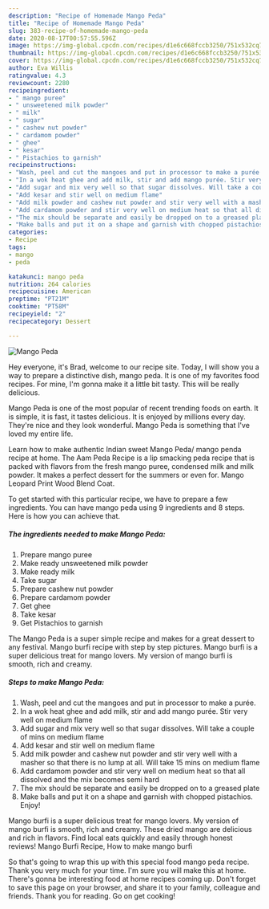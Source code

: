 ```yaml
---
description: "Recipe of Homemade Mango Peda"
title: "Recipe of Homemade Mango Peda"
slug: 383-recipe-of-homemade-mango-peda
date: 2020-08-17T00:57:55.596Z
image: https://img-global.cpcdn.com/recipes/d1e6c668fccb3250/751x532cq70/mango-peda-recipe-main-photo.jpg
thumbnail: https://img-global.cpcdn.com/recipes/d1e6c668fccb3250/751x532cq70/mango-peda-recipe-main-photo.jpg
cover: https://img-global.cpcdn.com/recipes/d1e6c668fccb3250/751x532cq70/mango-peda-recipe-main-photo.jpg
author: Eva Willis
ratingvalue: 4.3
reviewcount: 2280
recipeingredient:
- " mango puree"
- " unsweetened milk powder"
- " milk"
- " sugar"
- " cashew nut powder"
- " cardamom powder"
- " ghee"
- " kesar"
- " Pistachios to garnish"
recipeinstructions:
- "Wash, peel and cut the mangoes and put in processor to make a purée."
- "In a wok heat ghee and add milk, stir and add mango purée. Stir very well on medium flame"
- "Add sugar and mix very well so that sugar dissolves. Will take a couple of mins on medium flame"
- "Add kesar and stir well on medium flame"
- "Add milk powder and cashew nut powder and stir very well with a masher so that there is no lump at all. Will take 15 mins on medium flame"
- "Add cardamom powder and stir very well on medium heat so that all dissolved and the mix becomes semi hard"
- "The mix should be separate and easily be dropped on to a greased plate"
- "Make balls and put it on a shape and garnish with chopped pistachios. Enjoy!"
categories:
- Recipe
tags:
- mango
- peda

katakunci: mango peda 
nutrition: 264 calories
recipecuisine: American
preptime: "PT21M"
cooktime: "PT58M"
recipeyield: "2"
recipecategory: Dessert

---
```



![Mango Peda](https://img-global.cpcdn.com/recipes/d1e6c668fccb3250/751x532cq70/mango-peda-recipe-main-photo.jpg)

Hey everyone, it's Brad, welcome to our recipe site. Today, I will show you a way to prepare a distinctive dish, mango peda. It is one of my favorites food recipes. For mine, I'm gonna make it a little bit tasty. This will be really delicious.

Mango Peda is one of the most popular of recent trending foods on earth. It is simple, it is fast, it tastes delicious. It is enjoyed by millions every day. They're nice and they look wonderful. Mango Peda is something that I've loved my entire life.

Learn how to make authentic Indian sweet Mango Peda/ mango penda recipe at home. The Aam Peda Recipe is a lip smacking peda recipe that is packed with flavors from the fresh mango puree, condensed milk and milk powder. It makes a perfect dessert for the summers or even for. Mango Leopard Print Wood Blend Coat.


To get started with this particular recipe, we have to prepare a few ingredients. You can have mango peda using 9 ingredients and 8 steps. Here is how you can achieve that.

<!--inarticleads1-->

##### The ingredients needed to make Mango Peda:

1. Prepare  mango puree
1. Make ready  unsweetened milk powder
1. Make ready  milk
1. Take  sugar
1. Prepare  cashew nut powder
1. Prepare  cardamom powder
1. Get  ghee
1. Take  kesar
1. Get  Pistachios to garnish


The Mango Peda is a super simple recipe and makes for a great dessert to any festival. Mango burfi recipe with step by step pictures. Mango burfi is a super delicious treat for mango lovers. My version of mango burfi is smooth, rich and creamy. 

<!--inarticleads2-->

##### Steps to make Mango Peda:

1. Wash, peel and cut the mangoes and put in processor to make a purée.
1. In a wok heat ghee and add milk, stir and add mango purée. Stir very well on medium flame
1. Add sugar and mix very well so that sugar dissolves. Will take a couple of mins on medium flame
1. Add kesar and stir well on medium flame
1. Add milk powder and cashew nut powder and stir very well with a masher so that there is no lump at all. Will take 15 mins on medium flame
1. Add cardamom powder and stir very well on medium heat so that all dissolved and the mix becomes semi hard
1. The mix should be separate and easily be dropped on to a greased plate
1. Make balls and put it on a shape and garnish with chopped pistachios. Enjoy!


Mango burfi is a super delicious treat for mango lovers. My version of mango burfi is smooth, rich and creamy. These dried mango are delicious and rich in flavors. Find local eats quickly and easily through honest reviews! Mango Burfi Recipe, How to make mango burfi 

So that's going to wrap this up with this special food mango peda recipe. Thank you very much for your time. I'm sure you will make this at home. There's gonna be interesting food at home recipes coming up. Don't forget to save this page on your browser, and share it to your family, colleague and friends. Thank you for reading. Go on get cooking!
